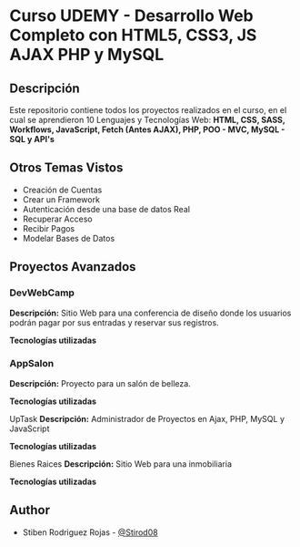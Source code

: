 # Curso UDEMY - Desarrollo Web Completo con HTML5, CSS3, JS AJAX PHP y MySQL

## Descripción
Este repositorio contiene todos los proyectos realizados en el curso, en el cual se aprendieron  10 Lenguajes y Tecnologías Web: **HTML, CSS, SASS, Workflows, JavaScript, Fetch (Antes AJAX), PHP, POO - MVC, MySQL - SQL y API's**

## Otros Temas Vistos

- Creación de Cuentas
- Crear un Framework
- Autenticación desde una base de datos Real
- Recuperar Acceso
- Recibir Pagos
- Modelar Bases de Datos

## Proyectos Avanzados

### DevWebCamp
**Descripción:** Sitio Web para una conferencia de diseño donde los usuarios podrán pagar por sus entradas y reservar sus registros.

**Tecnologías utilizadas**

### AppSalon
**Descripción:** Proyecto para un salón de belleza.

**Tecnologías utilizadas**

UpTask 
**Descripción:** Administrador de Proyectos en Ajax, PHP, MySQL y JavaScript

**Tecnologías utilizadas**

Bienes Raices
**Descripción:** Sitio Web para una inmobiliaria

**Tecnologías utilizadas**

## Author

- Stiben Rodriguez Rojas - [@Stirod08](https://github.com/Stirod08)

